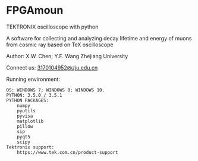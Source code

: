 # FPGAmoun
TEKTRONIX oscilloscope with python

A software for collecting and analyzing decay lifetime and energy of muons from cosmic ray based on TeX oscilloscope

Author: X.W. Chen; Y.F. Wang
Zhejiang University

Connect us: 3170104952@zju.edu.cn

Running environment:

    OS: WINDOWS 7; WINDOWS 8; WINDOWS 10.
    PYTHON: 3.5.0 / 3.5.1
    PYTHON PACKAGES:
        numpy
        pyutils
        pyvisa
        matplotlib
        pillow
        sip
        pyqt5
        scipy
    Tektronix support:
        https://www.tek.com.cn/product-support
